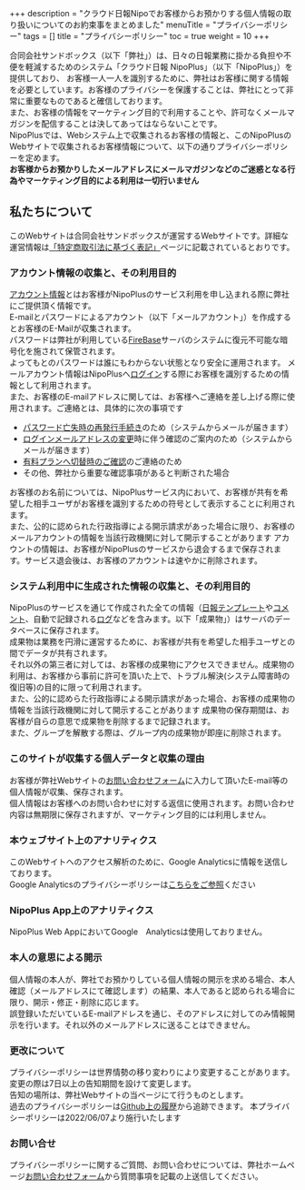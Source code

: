 +++
description = "クラウド日報Nipoでお客様からお預かりする個人情報の取り扱いについてのお約束事をまとめました"
menuTitle = "プライバシーポリシー"
tags = []
title = "プライバシーポリシー"
toc = true
weight = 10
+++

合同会社サンドボックス（以下「弊社」）は、日々の日報業務に掛かる負担や不便を軽減するためのシステム「クラウド日報 NipoPlus」（以下「NipoPlus」）を提供しており、
お客様一人一人を識別するために、弊社はお客様に関する情報を必要としています。お客様のプライバシーを保護することは、弊社にとって非常に重要なものであると確信しております。  
また、お客様の情報をマーケティング目的で利用することや、許可なくメールマガジンを配信することは決してあってはならないことです。  
NipoPlusでは、Webシステム上で収集されるお客様の情報と、このNipoPlusのWebサイトで収集されるお客様情報について、以下の通りプライバシーポリシーを定めます。  
**お客様からお預かりしたメールアドレスにメールマガジンなどのご迷惑となる行為やマーケティング目的による利用は一切行いません**

## 私たちについて

このWebサイトは合同会社サンドボックスが運営するWebサイトです。詳細な運営情報は[「特定商取引法に基づく表記」](/system/business-deal/)ページに記載されているとおりです。

### アカウント情報の収集と、その利用目的

[アカウント情報](/manual/account/)とはお客様がNipoPlusのサービス利用を申し込まれる際に弊社にご提供頂く情報です。  
E-mailとパスワードによるアカウント（以下「メールアカウント」）を作成するとお客様のE-Mailが収集されます。  
パスワードは弊社が利用している[FireBase](https://firebase.google.com/)サーバのシステムに復元不可能な暗号化を施されて保管されます。  
よってもとのパスワードは誰にもわからない状態となり安全に運用されます。
メールアカウント情報はNipoPlusへ[ログイン](/manual/account/signin/)する際にお客様を識別するための情報として利用されます。  
また、お客様のE-mailアドレスに関しては、お客様へご連絡を差し上げる際に使用されます。ご連絡とは、具体的に次の事項です

- [パスワード亡失時の再発行手続き](/manual/account/password/)のため（システムからメールが届きます）
- [ログインメールアドレスの変更](/manual/account/email/)時に伴う確認のご案内のため（システムからメールが届きます）
- [有料プランへ切替時のご確認](/price/fee/)のご連絡のため
- その他、弊社から重要な確認事項があると判断された場合

お客様のお名前については、NipoPlusサービス内において、お客様が共有を希望した相手ユーザがお客様を識別するための符号として表示することに利用されます。  
また、公的に認められた行政指導による開示請求があった場合に限り、お客様のメールアカウントの情報を当該行政機関に対して開示することがあります
アカウントの情報は、お客様がNipoPlusのサービスから退会するまで保存されます。サービス退会後は、お客様のアカウントは速やかに削除されます。

### システム利用中に生成された情報の収集と、その利用目的

NipoPlusのサービスを通じて作成された全ての情報（[日報テンプレート](/manual/initial-setting/groupsetting/template/)や[コメント](/manual/report/read/comment/)、自動で記録される[ログ](/manual/initial-setting/group2/log/)などを含みます。以下「成果物」）はサーバのデータベースに保存されます。  
成果物は業務を円滑に運営するために、お客様が共有を希望した相手ユーザとの間でデータが共有されます。  
それ以外の第三者に対しては、お客様の成果物にアクセスできません。成果物の利用は、お客様から事前に許可を頂いた上で、トラブル解決(システム障害時の復旧等)の目的に限って利用されます。  
また、公的に認めらた行政指導による開示請求があった場合、お客様の成果物の情報を当該行政機関に対して開示することがあります
成果物の保存期間は、お客様が自らの意思で成果物を削除するまで記録されます。  
また、グループを解散する際は、グループ内の成果物が即座に削除されます。

### このサイトが収集する個人データと収集の理由

お客様が弊社Webサイトの[お問い合わせフォーム](/system/inquery/)に入力して頂いたE-mail等の個人情報が収集、保存されます。  
個人情報はお客様へのお問い合わせに対する返信に使用されます。お問い合わせ内容は無期限に保存されますが、マーケティング目的には利用しません。

### 本ウェブサイト上のアナリティクス

このWebサイトへのアクセス解析のために、Google Analyticsに情報を送信しております。  
Google Analyticsのプライバシーポリシーは[こちらをご参照](https://www.google.com/analytics/terms/jp.html)ください

### NipoPlus App上のアナリティクス

NipoPlus Web AppにおいてGoogle　Analyticsは使用しておりません。

### 本人の意思による開示

個人情報の本人が、弊社でお預かりしている個人情報の開示を求める場合、本人確認（メールアドレスにて確認します）の結果、本人であると認められる場合に限り、開示・修正・削除に応じます。  
誤登録いただいているE-mailアドレスを通じ、そのアドレスに対してのみ情報開示を行います。それ以外のメールアドレスに送ることはできません。

### 更改について

プライバシーポリシーは世界情勢の移り変わりにより変更することがあります。変更の際は7日以上の告知期間を設けて変更します。  
告知の場所は、弊社Webサイトの当ページにて行うものとします。  
過去のプライバシーポリシーは[Github上の履歴](https://github.com/sandbox-co-ltd/hugo_nipo_plus/commits/main/content/system/privacy-policy.md)から追跡できます。
本プライバシーポリシーは2022/06/07より施行いたします

### お問い合せ

プライバシーポリシーに関するご質問、お問い合わせについては、弊社ホームページ[お問い合わせフォーム](/system/inquery/)から質問事項を記載の上送信してください。
